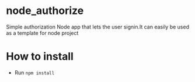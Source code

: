 # node_authorize
Simple authorization Node app that lets the user signin.It can easily be used as a template for node project

# How to install
- Run `npm install`
